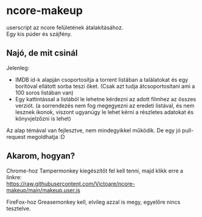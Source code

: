 # ncore-makeup

userscript az ncore felületének átalakításához.  
Egy kis púder és szájfény.

## Najó, de mit csinál

Jelenleg:  
- IMDB id-k alapján csoportosítja a torrent listában a találatokat és egy borítóval ellátott sorba teszi őket. (Csak azt tudja átcsoportosítani ami a 100 soros listában van)
- Egy kattintással a listából le lehetne kérdezni az adott filmhez az összes verziót. (a sorrendezés nem fog megegyezni az eredeti listával, és nem lesznek ikonok, viszont ugyanúgy le lehet kérni a részletes adatokat és könyvjelzőzni is lehet)

Az alap témával van fejlesztve, nem mindegyikkel működik. De egy jó pull-request megoldhatja :D

## Akarom, hogyan?

Chrome-hoz Tampermonkey kiegészítőt fel kell tenni, majd klikk erre a linkre:  
https://raw.githubusercontent.com/Victoare/ncore-makeup/main/makeup.user.js

FireFox-hoz Greasemonkey kell, elvileg azzal is megy, egyelőre nincs tesztelve.
